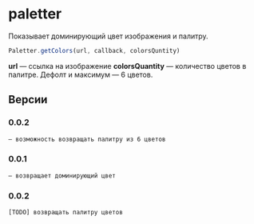 # paletter
Показывает доминирующий цвет изображения и палитру.

```js
Paletter.getColors(url, callback, colorsQuntity)
```

**url** — ссылка на изображение
**colorsQuantity** — количество цветов в палитре. Дефолт и максимум — 6 цветов.

## Версии

### 0.0.2
    — возможность возвращать палитру из 6 цветов

### 0.0.1
    — возвращает доминирующий цвет

### 0.0.2
    [TODO] возвращать палитру цветов
